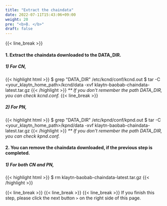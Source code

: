 ```yaml
---
title: "Extract the chaindata"
date: 2022-07-11T15:43:06+09:00
weight: 20
pre: "<b>B. </b>"
draft: false
---
```


{{< line_break >}}
#### 1. Extract the chaindata downloaded to the DATA_DIR.

##### 1) For CN,
{{< highlight html >}}
$ grep "DATA_DIR" /etc/kcnd/conf/kcnd.out
$ tar -C <your_klaytn_home_path>/kcnd/data -xvf klaytn-baobab-chaindata-latest.tar.gz
{{< /highlight >}}
_** If you don't remember the path DATA_DIR, you can check kcnd.conf._
{{< line_break >}}

##### 2) For PN,
{{< highlight html >}}
$ grep "DATA_DIR" /etc/kpnd/conf/kpnd.out
$ tar -C <your_klaytn_home_path>/kpnd/data -xvf klaytn-baobab-chaindata-latest.tar.gz
{{< /highlight >}}
_** If you don't remember the path DATA_DIR, you can check kpnd.conf._

#### 2. You can remove the chaindata downloaded, if the previous step is completed.

##### 1) For both CN and PN,
{{< highlight html >}}
$ rm klaytn-baobab-chaindata-latest.tar.gz
{{< /highlight >}}

{{< line_break >}}
{{< line_break >}}
{{< line_break >}}
If you finish this step, please click the next button ```>``` on the right side of this page.

